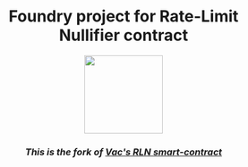 <h1 align=center>Foundry project for Rate-Limit Nullifier contract</h1>

<p align="center">
    <img src="https://github.com/Rate-Limiting-Nullifier/rln-contract/workflows/Tests/badge.svg" width="140">
</p>

<h3 align=center><i>This is the fork of <a href="https://github.com/vacp2p/rln-contract">Vac's RLN smart-contract</a></i></h3>
